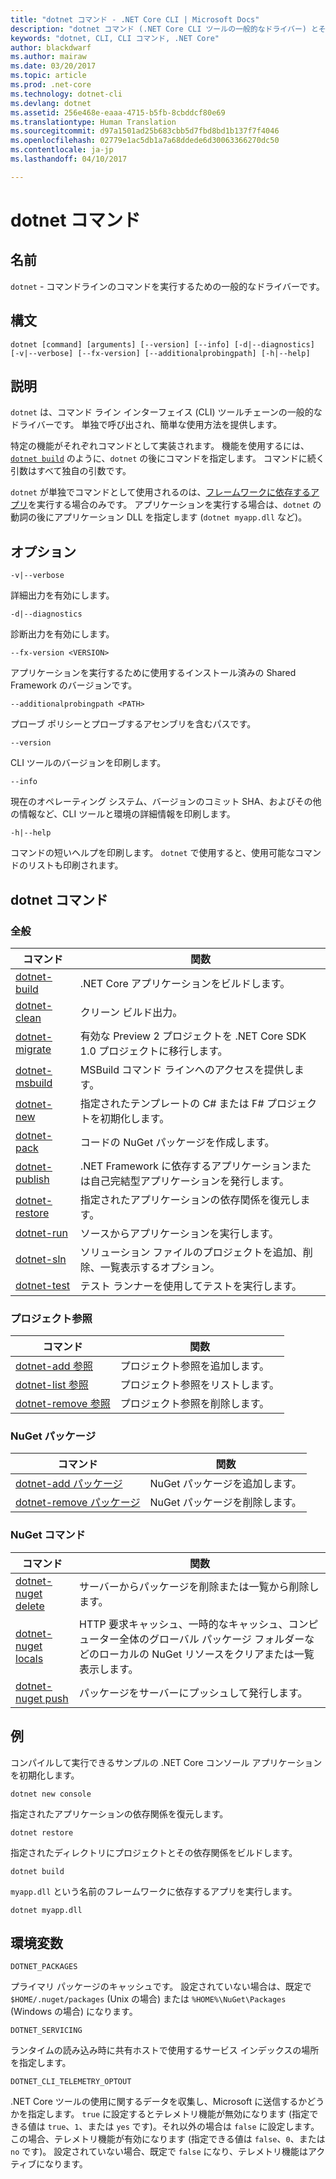 ```yaml
---
title: "dotnet コマンド - .NET Core CLI | Microsoft Docs"
description: "dotnet コマンド (.NET Core CLI ツールの一般的なドライバー) とその使用法について説明します。"
keywords: "dotnet, CLI, CLI コマンド, .NET Core"
author: blackdwarf
ms.author: mairaw
ms.date: 03/20/2017
ms.topic: article
ms.prod: .net-core
ms.technology: dotnet-cli
ms.devlang: dotnet
ms.assetid: 256e468e-eaaa-4715-b5fb-8cbddcf80e69
ms.translationtype: Human Translation
ms.sourcegitcommit: d97a1501ad25b683cbb5d7fbd8bd1b137f7f4046
ms.openlocfilehash: 02779e1ac5db1a7a68ddede6d30063366270dc50
ms.contentlocale: ja-jp
ms.lasthandoff: 04/10/2017

---
```


# <a name="dotnet-command"></a>dotnet コマンド

## <a name="name"></a>名前

`dotnet` - コマンドラインのコマンドを実行するための一般的なドライバーです。

## <a name="synopsis"></a>構文

`dotnet [command] [arguments] [--version] [--info] [-d|--diagnostics] [-v|--verbose] [--fx-version] [--additionalprobingpath] [-h|--help]`

## <a name="description"></a>説明

`dotnet` は、コマンド ライン インターフェイス (CLI) ツールチェーンの一般的なドライバーです。 単独で呼び出され、簡単な使用方法を提供します。

特定の機能がそれぞれコマンドとして実装されます。 機能を使用するには、[`dotnet build`](dotnet-build.md) のように、`dotnet` の後にコマンドを指定します。 コマンドに続く引数はすべて独自の引数です。

`dotnet` が単独でコマンドとして使用されるのは、[フレームワークに依存するアプリ](../deploying/index.md)を実行する場合のみです。 アプリケーションを実行する場合は、`dotnet` の動詞の後にアプリケーション DLL を指定します (`dotnet myapp.dll` など)。

## <a name="options"></a>オプション

`-v|--verbose`

詳細出力を有効にします。

`-d|--diagnostics`

診断出力を有効にします。

`--fx-version <VERSION>`

アプリケーションを実行するために使用するインストール済みの Shared Framework のバージョンです。

`--additionalprobingpath <PATH>`

プローブ ポリシーとプローブするアセンブリを含むパスです。

`--version`

CLI ツールのバージョンを印刷します。

`--info`

現在のオペレーティング システム、バージョンのコミット SHA、およびその他の情報など、CLI ツールと環境の詳細情報を印刷します。

`-h|--help`

コマンドの短いヘルプを印刷します。 `dotnet` で使用すると、使用可能なコマンドのリストも印刷されます。

## <a name="dotnet-commands"></a>dotnet コマンド

### <a name="general"></a>全般

コマンド | 関数
--- | ---
[dotnet-build](dotnet-build.md) | .NET Core アプリケーションをビルドします。
[dotnet-clean](dotnet-clean.md) | クリーン ビルド出力。
[dotnet-migrate](dotnet-migrate.md) | 有効な Preview 2 プロジェクトを .NET Core SDK 1.0 プロジェクトに移行します。
[dotnet-msbuild](dotnet-msbuild.md) | MSBuild コマンド ラインへのアクセスを提供します。
[dotnet-new](dotnet-new.md) | 指定されたテンプレートの C# または F# プロジェクトを初期化します。
[dotnet-pack](dotnet-pack.md) | コードの NuGet パッケージを作成します。
[dotnet-publish](dotnet-publish.md) | .NET Framework に依存するアプリケーションまたは自己完結型アプリケーションを発行します。
[dotnet-restore](dotnet-restore.md) | 指定されたアプリケーションの依存関係を復元します。
[dotnet-run](dotnet-run.md) | ソースからアプリケーションを実行します。
[dotnet-sln](dotnet-sln.md) | ソリューション ファイルのプロジェクトを追加、削除、一覧表示するオプション。
[dotnet-test](dotnet-test.md) | テスト ランナーを使用してテストを実行します。

### <a name="project-references"></a>プロジェクト参照

コマンド | 関数
--- | ---
[dotnet-add 参照](dotnet-add-reference.md) | プロジェクト参照を追加します。
[dotnet-list 参照](dotnet-list-reference.md) | プロジェクト参照をリストします。
[dotnet-remove 参照](dotnet-remove-reference.md) | プロジェクト参照を削除します。

### <a name="nuget-packages"></a>NuGet パッケージ

コマンド | 関数
--- | ---
[dotnet-add パッケージ](dotnet-add-package.md) | NuGet パッケージを追加します。
[dotnet-remove パッケージ](dotnet-remove-package.md) | NuGet パッケージを削除します。

### <a name="nuget-commands"></a>NuGet コマンド

コマンド | 関数
--- | ---
[dotnet-nuget delete](dotnet-nuget-delete.md) | サーバーからパッケージを削除または一覧から削除します。
[dotnet-nuget locals](dotnet-nuget-locals.md) | HTTP 要求キャッシュ、一時的なキャッシュ、コンピューター全体のグローバル パッケージ フォルダーなどのローカルの NuGet リソースをクリアまたは一覧表示します。
[dotnet-nuget push](dotnet-nuget-push.md) | パッケージをサーバーにプッシュして発行します。

## <a name="examples"></a>例

コンパイルして実行できるサンプルの .NET Core コンソール アプリケーションを初期化します。

`dotnet new console`

指定されたアプリケーションの依存関係を復元します。

`dotnet restore`

指定されたディレクトリにプロジェクトとその依存関係をビルドします。

`dotnet build`

`myapp.dll` という名前のフレームワークに依存するアプリを実行します。

`dotnet myapp.dll`

## <a name="environment-variables"></a>環境変数

`DOTNET_PACKAGES`

プライマリ パッケージのキャッシュです。 設定されていない場合は、既定で `$HOME/.nuget/packages` (Unix の場合) または `%HOME%\NuGet\Packages` (Windows の場合) になります。

`DOTNET_SERVICING`

ランタイムの読み込み時に共有ホストで使用するサービス インデックスの場所を指定します。

`DOTNET_CLI_TELEMETRY_OPTOUT`

.NET Core ツールの使用に関するデータを収集し、Microsoft に送信するかどうかを指定します。 `true` に設定するとテレメトリ機能が無効になります (指定できる値は `true`、`1`、または `yes` です)。それ以外の場合は `false` に設定します。この場合、テレメトリ機能が有効になります (指定できる値は `false`、`0`、または `no` です)。 設定されていない場合、既定で `false` になり、テレメトリ機能はアクティブになります。

